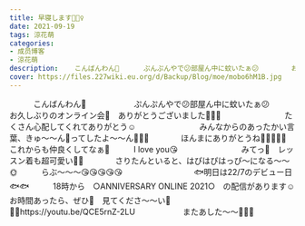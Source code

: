 ```yaml
---
title: 早寝します🧚🏻‍♀️
date: 2021-09-19
tags: 涼花萌
categories: 
- 成员博客
- 涼花萌
description:    こんばんわん🐶      ぷんぷんやで😕部屋ん中に蚊いたぁ😕        お久しぶりのオンライン会🌼 ありがとうございました🧚🏻‍♀️        たくさん心配してくれてありがとう☺️    ...
cover: https://files.227wiki.eu.org/d/Backup/Blog/moe/mobo6hM1B.jpg 
---
```


　　　こんばんわん🐶　　　　　　ぷんぷんやで😕部屋ん中に蚊いたぁ😕　　　　　　　　お久しぶりのオンライン会🌼　ありがとうございました🧚🏻‍♀️　　　　　　　　たくさん心配してくれてありがとう☺️　　　　　　　　みんなからのあったかい言葉、きゅ〜〜ん💓ってしたよ〜〜ん🥰💓💓　　　　ほんまにありがとうね🧚🏻‍♀️💓💓　　　　　　これからも仲良くしてなぁ🥳　　　I love you😘　　　　　　　　みてっ🌼　レッスン着も超可愛い💛💓　　　　さりたんといると、はぴはぴはっぴ〜になる〜〜🌞　　　らぶ〜〜〜😘😘😘😘😘　　　　　　　　　🐟明日は22/7のデビュー日🐟🐟　　　18時から　○ANNIVERSARY ONLINE 2021○　の配信があります☺️　　　　　　お時間あったら、ぜひ💓　見てくださ〜〜い🌼　　💁‍♀️https://youtu.be/QCE5rnZ-2LU　　　　　　またあした〜〜🧚🏻‍♀️　　


